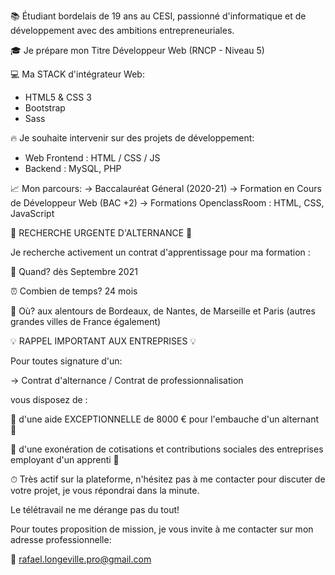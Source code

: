 📚 Étudiant bordelais de 19 ans au CESI, passionné d'informatique et de développement avec des ambitions entrepreneuriales.

🎓 Je prépare mon Titre Développeur Web (RNCP - Niveau 5)



💻 Ma STACK d'intégrateur Web: 

- HTML5 & CSS 3
- Bootstrap
- Sass

🔥 Je souhaite intervenir sur des projets de développement:
- Web Frontend : HTML / CSS / JS
- Backend : MySQL, PHP

📈 Mon parcours:
-> Baccalauréat Géneral (2020-21)
-> Formation en Cours de Développeur Web (BAC +2)
-> Formations OpenclassRoom : HTML, CSS, JavaScript




🚨 RECHERCHE URGENTE D'ALTERNANCE 🚨

Je recherche activement un contrat d'apprentissage pour ma formation :

📆 Quand? dès Septembre 2021

⏰ Combien de temps? 24 mois

📍 Où? aux alentours de Bordeaux, de Nantes, de Marseille et Paris
(autres grandes villes de France également)


💡 RAPPEL IMPORTANT AUX ENTREPRISES 💡

Pour toutes signature d'un:

-> Contrat d'alternance / Contrat de professionnalisation

vous disposez de :

🚨 d'une aide EXCEPTIONNELLE de 8000 € pour l'embauche d'un alternant 🚨

🚨 d'une exonération de cotisations et contributions sociales des entreprises employant d'un apprenti 🚨


⏱ Très actif sur la plateforme, n'hésitez pas à me contacter pour discuter de votre projet, je vous répondrai dans la minute.

Le télétravail ne me dérange pas du tout!

Pour toutes proposition de mission, je vous invite à me contacter sur mon adresse professionnelle:

📩 rafael.longeville.pro@gmail.com


<!---
rafael-longeville/rafael-longeville is a ✨ special ✨ repository because its `README.md` (this file) appears on your GitHub profile.
You can click the Preview link to take a look at your changes.
--->
